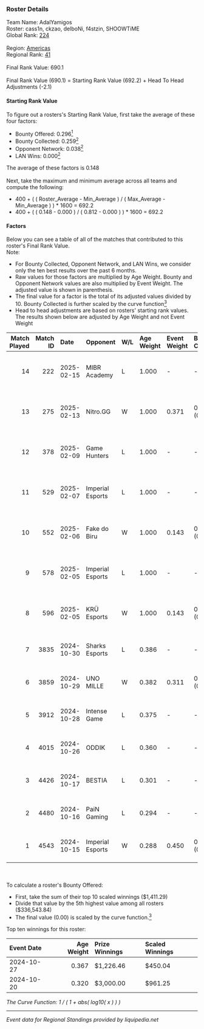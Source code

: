 ### Roster Details<br />
Team Name: AdalYamigos<br />
Roster: cass1n, ckzao, delboNi, f4stzin, SHOOWTiME<br />
Global Rank: [224](../../standings_global_2025_03_01.md)<br />
<br />
Region: [Americas]( ../../standings_americas_2025_03_01.md)<br />
Regional Rank: [41]( ../../standings_americas_2025_03_01.md)<br />
<br />
Final Rank Value:  690.1<br />
<br />
Final Rank Value (690.1) = Starting Rank Value (692.2) + Head To Head Adjustments (-2.1)<br />

#### Starting Rank Value<br />
To figure out a rosters's Starting Rank Value, first take the average of these four factors:<br />
- Bounty Offered: 0.296[<sup>1</sup>](#table2)
- Bounty Collected: 0.259[<sup>2</sup>](#table1)
- Opponent Network: 0.038[<sup>2</sup>](#table1)
- LAN Wins: 0.000[<sup>2</sup>](#table1)

The average of these factors is 0.148<br />
<br />
Next, take the maximum and minimum average across all teams and compute the following:<br />
- 400 + ( ( Roster_Average - Min_Average ) / ( Max_Average - Min_Average ) ) * 1600 = 692.2
- 400 + ( ( 0.148 - 0.000 ) / ( 0.812 - 0.000 ) ) * 1600 = 692.2


#### Factors<br />
Below you can see a table of all of the matches that contributed to this roster's Final Rank Value.<br />
Note:<br />

- For Bounty Collected, Opponent Network, and LAN Wins, we consider only the ten best results over the past 6 months.
- Raw values for those factors are multiplied by Age Weight. Bounty and Opponent Network values are also multiplied by Event Weight. The adjusted value is shown in parenthesis.
- The final value for a factor is the total of its adjusted values divided by 10. Bounty Collected is further scaled by the curve function[<sup>3</sup>](#curveFunction)
- Head to head adjustments are based on rosters' starting rank values. The results shown below are adjusted by Age Weight and not Event Weight
<span id="table1"></span><br />


| Match Played | Match ID | Date       | Opponent         | W/L | Age Weight | Event Weight | Bounty Collected | Opponent Network | LAN Wins  | H2H Adj. | Roster                                     |
| -: | -: | :- | :- | :- | :- | :- | :- | :- | :- | -: | :- |
|           14 |      222 | 2025-02-15 | MIBR Academy     | L   | 1.000      | -            | -                | -                | -         |   -15.94 | cass1n, ckzao, delboNi, f4stzin, SHOOWTiME |
|           13 |      275 | 2025-02-13 | Nitro.GG         | W   | 1.000      | 0.371        | 0.002 (0.001)    | 0.518 (0.192)    | 0 (0.000) |    13.26 | cass1n, ckzao, delboNi, f4stzin, SHOOWTiME |
|           12 |      378 | 2025-02-09 | Game Hunters     | L   | 1.000      | -            | -                | -                | -         |   -15.94 | cass1n, ckzao, delboNi, f4stzin, SHOOWTiME |
|           11 |      529 | 2025-02-07 | Imperial Esports | L   | 1.000      | -            | -                | -                | -         |    -5.28 | cass1n, ckzao, delboNi, f4stzin, SHOOWTiME |
|           10 |      552 | 2025-02-06 | Fake do Biru     | W   | 1.000      | 0.143        | 0.000 (0.000)    | 0.167 (0.024)    | 0 (0.000) |    11.48 | cass1n, ckzao, delboNi, f4stzin, SHOOWTiME |
|            9 |      578 | 2025-02-05 | Imperial Esports | L   | 1.000      | -            | -                | -                | -         |    -5.25 | cass1n, ckzao, delboNi, f4stzin, SHOOWTiME |
|            8 |      596 | 2025-02-05 | KRÜ Esports      | W   | 1.000      | 0.143        | 0.001 (0.000)    | 0.145 (0.021)    | 0 (0.000) |    15.13 | cass1n, ckzao, delboNi, f4stzin, SHOOWTiME |
|            7 |     3835 | 2024-10-30 | Sharks Esports   | L   | 0.386      | -            | -                | -                | -         |    -1.78 | cass1n, delboNi, f4stzin, iDk, pesadelo    |
|            6 |     3859 | 2024-10-29 | UNO MILLE        | W   | 0.382      | 0.311        | 0.010 (0.001)    | 0.546 (0.065)    | 0 (0.000) |     6.70 | cass1n, delboNi, f4stzin, iDk, pesadelo    |
|            5 |     3912 | 2024-10-28 | Intense Game     | L   | 0.375      | -            | -                | -                | -         |    -6.18 | cass1n, delboNi, f4stzin, iDk, Kaos        |
|            4 |     4015 | 2024-10-26 | ODDIK            | L   | 0.360      | -            | -                | -                | -         |    -3.75 | cass1n, delboNi, f4stzin, iDk, pesadelo    |
|            3 |     4426 | 2024-10-17 | BESTIA           | L   | 0.301      | -            | -                | -                | -         |    -2.13 | cass1n, delboNi, f4stzin, iDk, shz         |
|            2 |     4480 | 2024-10-16 | PaiN Gaming      | L   | 0.294      | -            | -                | -                | -         |    -0.05 | cass1n, delboNi, f4stzin, iDk, shz         |
|            1 |     4543 | 2024-10-15 | Imperial Esports | W   | 0.288      | 0.450        | 0.091 (0.012)    | 0.619 (0.080)    | 0 (0.000) |     7.65 | cass1n, delboNi, f4stzin, iDk, shz         |

<br />
<span id="table2"></span><br />
To calculate a roster's Bounty Offered:<br />

- First, take the sum of their top 10 scaled winnings ($1,411.29)
- Divide that value by the 5th highest value among all rosters ($336,543.84)
- The final value (0.00) is scaled by the curve function.[<sup>3</sup>](#curveFunction)

Top ten winnings for this roster:<br />

| Event Date | Age Weight | Prize Winnings | Scaled Winnings |
| :- | -: | :- | :- |
| 2024-10-27 |      0.367 | $1,226.46      | $450.04         |
| 2024-10-20 |      0.320 | $3,000.00      | $961.25         |


<span id="curveFunction"></span>_The Curve Function: 1 / ( 1 + abs( log10( x ) ) )_<br />

---
_Event data for Regional Standings provided by liquipedia.net_<br />
